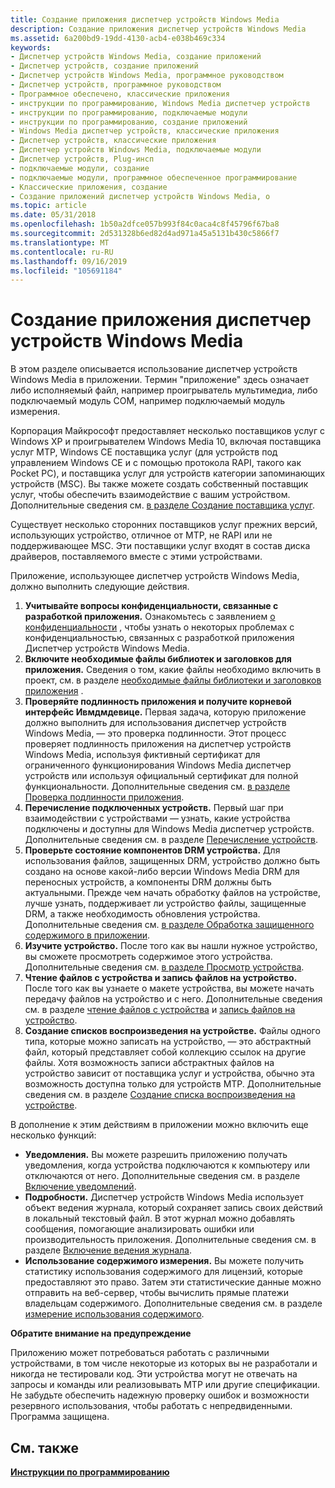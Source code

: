 ```yaml
---
title: Создание приложения диспетчер устройств Windows Media
description: Создание приложения диспетчер устройств Windows Media
ms.assetid: 6a200bd9-19dd-4130-acb4-e038b469c334
keywords:
- Диспетчер устройств Windows Media, создание приложений
- Диспетчер устройств, создание приложений
- Диспетчер устройств Windows Media, программное руководством
- Диспетчер устройств, программное руководством
- Программное обеспечено, классические приложения
- инструкции по программированию, Windows Media диспетчер устройств
- инструкции по программированию, подключаемые модули
- инструкции по программированию, создание приложений
- Windows Media диспетчер устройств, классические приложения
- Диспетчер устройств, классические приложения
- Диспетчер устройств Windows Media, подключаемые модули
- Диспетчер устройств, Plug-инсп
- подключаемые модули, создание
- подключаемые модули, программное обеспеченное программирование
- Классические приложения, создание
- Создание приложений диспетчер устройств Windows Media, о
ms.topic: article
ms.date: 05/31/2018
ms.openlocfilehash: 1b50a2dfce057b993f84c0aca4c8f45796f67ba8
ms.sourcegitcommit: 2d531328b6ed82d4ad971a45a5131b430c5866f7
ms.translationtype: MT
ms.contentlocale: ru-RU
ms.lasthandoff: 09/16/2019
ms.locfileid: "105691184"
---
```

# <a name="creating-a-windows-media-device-manager-application"></a>Создание приложения диспетчер устройств Windows Media

В этом разделе описывается использование диспетчер устройств Windows Media в приложении. Термин "приложение" здесь означает либо исполняемый файл, например проигрыватель мультимедиа, либо подключаемый модуль COM, например подключаемый модуль измерения.

Корпорация Майкрософт предоставляет несколько поставщиков услуг с Windows XP и проигрывателем Windows Media 10, включая поставщика услуг MTP, Windows CE поставщика услуг (для устройств под управлением Windows CE и с помощью протокола RAPI, такого как Pocket PC), и поставщика услуг для устройств категории запоминающих устройств (MSC). Вы также можете создать собственный поставщик услуг, чтобы обеспечить взаимодействие с вашим устройством. Дополнительные сведения см. [в разделе Создание поставщика услуг](creating-a-service-provider.md).

Существует несколько сторонних поставщиков услуг прежних версий, использующих устройство, отличное от MTP, не RAPI или не поддерживающее MSC. Эти поставщики услуг входят в состав диска драйверов, поставляемого вместе с этими устройствами.

Приложение, использующее диспетчер устройств Windows Media, должно выполнить следующие действия.

1.  **Учитывайте вопросы конфиденциальности, связанные с разработкой приложения.** Ознакомьтесь с заявлением [о конфиденциальности](privacy-statement.md) , чтобы узнать о некоторых проблемах с конфиденциальностью, связанных с разработкой приложения Диспетчер устройств Windows Media.
2.  **Включите необходимые файлы библиотек и заголовков для приложения.** Сведения о том, какие файлы необходимо включить в проект, см. в разделе [необходимые файлы библиотеки и заголовков приложения](required-library-and-header-files-for-an-application.md) .
3.  **Проверяйте подлинность приложения и получите корневой интерфейс Ивмдмдевице.** Первая задача, которую приложение должно выполнить для использования диспетчер устройств Windows Media, — это проверка подлинности. Этот процесс проверяет подлинность приложения на диспетчер устройств Windows Media, используя фиктивный сертификат для ограниченного функционирования Windows Media диспетчер устройств или используя официальный сертификат для полной функциональности. Дополнительные сведения см. [в разделе Проверка подлинности приложения](authenticating-the-application.md).
4.  **Перечисление подключенных устройств.** Первый шаг при взаимодействии с устройствами — узнать, какие устройства подключены и доступны для Windows Media диспетчер устройств. Дополнительные сведения см. в разделе [Перечисление устройств](enumerating-devices.md).
5.  **Проверьте состояние компонентов DRM устройства.** Для использования файлов, защищенных DRM, устройство должно быть создано на основе какой-либо версии Windows Media DRM для переносных устройств, а компоненты DRM должны быть актуальными. Прежде чем начать обработку файлов на устройстве, лучше узнать, поддерживает ли устройство файлы, защищенные DRM, а также необходимость обновления устройства. Дополнительные сведения см. [в разделе Обработка защищенного содержимого в приложении](handling-protected-content-in-the-application.md).
6.  **Изучите устройство.** После того как вы нашли нужное устройство, вы сможете просмотреть содержимое этого устройства. Дополнительные сведения см. [в разделе Просмотр устройства](exploring-a-device.md).
7.  **Чтение файлов с устройства и запись файлов на устройство.** После того как вы узнаете о макете устройства, вы можете начать передачу файлов на устройство и с него. Дополнительные сведения см. в разделе [чтение файлов с устройства](reading-files-from-the-device.md) и [запись файлов на устройство](writing-files-to-the-device.md).
8.  **Создание списков воспроизведения на устройстве.** Файлы одного типа, которые можно записать на устройство, — это абстрактный файл, который представляет собой коллекцию ссылок на другие файлы. Хотя возможность записи абстрактных файлов на устройство зависит от поставщика услуг и устройства, обычно эта возможность доступна только для устройств MTP. Дополнительные сведения см. в разделе [Создание списка воспроизведения на устройстве](creating-a-playlist-on-the-device.md).

В дополнение к этим действиям в приложении можно включить еще несколько функций:

-   **Уведомления.** Вы можете разрешить приложению получать уведомления, когда устройства подключаются к компьютеру или отключаются от него. Дополнительные сведения см. в разделе [Включение уведомлений](enabling-notifications.md).
-   **Подробности.** Диспетчер устройств Windows Media использует объект ведения журнала, который сохраняет запись своих действий в локальный текстовый файл. В этот журнал можно добавлять сообщения, помогающие анализировать ошибки или производительность приложения. Дополнительные сведения см. в разделе [Включение ведения журнала](enabling-logging.md).
-   **Использование содержимого измерения.** Вы можете получить статистику использования содержимого для лицензий, которые предоставляют это право. Затем эти статистические данные можно отправить на веб-сервер, чтобы вычислить прямые платежи владельцам содержимого. Дополнительные сведения см. в разделе [измерение использования содержимого](metering-content-usage.md).

**Обратите внимание на предупреждение**

Приложению может потребоваться работать с различными устройствами, в том числе некоторые из которых вы не разработали и никогда не тестировали код. Эти устройства могут не отвечать на запросы и команды или реализовывать MTP или другие спецификации. Не забудьте обеспечить надежную проверку ошибок и возможности резервного использования, чтобы работать с непредвиденными. Программа защищена.

## <a name="related-topics"></a>См. также

<dl> <dt>

[**Инструкции по программированию**](programming-guide.md)
</dt> </dl>

 

 




